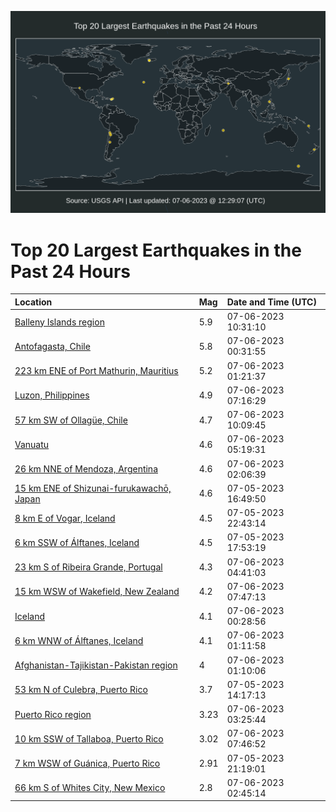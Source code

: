 ![Map](./map.png)

# Top 20 Largest Earthquakes in the Past 24 Hours

| Location | Mag | Date and Time (UTC) |
|:---|:---|:---|
| [Balleny Islands region](https://earthquake.usgs.gov/earthquakes/eventpage/us6000kqez) | 5.9 | 07-06-2023 10:31:10 |
| [Antofagasta, Chile](https://earthquake.usgs.gov/earthquakes/eventpage/us6000kqca) | 5.8 | 07-06-2023 00:31:55 |
| [223 km ENE of Port Mathurin, Mauritius](https://earthquake.usgs.gov/earthquakes/eventpage/us6000kqck) | 5.2 | 07-06-2023 01:21:37 |
| [Luzon, Philippines](https://earthquake.usgs.gov/earthquakes/eventpage/us6000kqe8) | 4.9 | 07-06-2023 07:16:29 |
| [57 km SW of Ollagüe, Chile](https://earthquake.usgs.gov/earthquakes/eventpage/us6000kqey) | 4.7 | 07-06-2023 10:09:45 |
| [Vanuatu](https://earthquake.usgs.gov/earthquakes/eventpage/us6000kqds) | 4.6 | 07-06-2023 05:19:31 |
| [26 km NNE of Mendoza, Argentina](https://earthquake.usgs.gov/earthquakes/eventpage/us6000kqcr) | 4.6 | 07-06-2023 02:06:39 |
| [15 km ENE of Shizunai-furukawachō, Japan](https://earthquake.usgs.gov/earthquakes/eventpage/us6000kq9p) | 4.6 | 07-05-2023 16:49:50 |
| [8 km E of Vogar, Iceland](https://earthquake.usgs.gov/earthquakes/eventpage/us6000kqbu) | 4.5 | 07-05-2023 22:43:14 |
| [6 km SSW of Álftanes, Iceland](https://earthquake.usgs.gov/earthquakes/eventpage/us6000kq9v) | 4.5 | 07-05-2023 17:53:19 |
| [23 km S of Ribeira Grande, Portugal](https://earthquake.usgs.gov/earthquakes/eventpage/us6000kqdr) | 4.3 | 07-06-2023 04:41:03 |
| [15 km WSW of Wakefield, New Zealand](https://earthquake.usgs.gov/earthquakes/eventpage/us6000kqef) | 4.2 | 07-06-2023 07:47:13 |
| [Iceland](https://earthquake.usgs.gov/earthquakes/eventpage/us6000kqcb) | 4.1 | 07-06-2023 00:28:56 |
| [6 km WNW of Álftanes, Iceland](https://earthquake.usgs.gov/earthquakes/eventpage/us6000kqd8) | 4.1 | 07-06-2023 01:11:58 |
| [Afghanistan-Tajikistan-Pakistan region](https://earthquake.usgs.gov/earthquakes/eventpage/us6000kqcd) | 4 | 07-06-2023 01:10:06 |
| [53 km N of Culebra, Puerto Rico](https://earthquake.usgs.gov/earthquakes/eventpage/pr2023186000) | 3.7 | 07-05-2023 14:17:13 |
| [Puerto Rico region](https://earthquake.usgs.gov/earthquakes/eventpage/pr2023187000) | 3.23 | 07-06-2023 03:25:44 |
| [10 km SSW of Tallaboa, Puerto Rico](https://earthquake.usgs.gov/earthquakes/eventpage/pr71416483) | 3.02 | 07-06-2023 07:46:52 |
| [7 km WSW of Guánica, Puerto Rico](https://earthquake.usgs.gov/earthquakes/eventpage/pr71416388) | 2.91 | 07-05-2023 21:19:01 |
| [66 km S of Whites City, New Mexico](https://earthquake.usgs.gov/earthquakes/eventpage/us6000kqd5) | 2.8 | 07-06-2023 02:45:14 |
